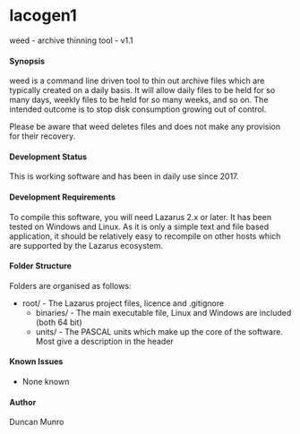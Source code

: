 # lacogen1
weed - archive thinning tool - v1.1

#### Synopsis
weed is a command line driven tool to thin out archive files which are typically created on a daily basis. It will allow daily
files to be held for so many days, weekly files to be held for so many weeks, and so on. The intended outcome
is to stop disk consumption growing out of control.

Please be aware that weed deletes files and does not make any provision for their recovery.

#### Development Status
This is working software and has been in daily use since 2017.

#### Development Requirements
To compile this software, you will need Lazarus 2.x or later. It has been tested on Windows and Linux. As it is
only a simple text and file based application, it should be relatively easy to recompile on other hosts which are
supported by the Lazarus ecosystem.

#### Folder Structure
Folders are organised as follows:

* root/ - The Lazarus project files, licence and .gitignore
  * binaries/ - The main executable file, Linux and Windows are included (both 64 bit)
  * units/ - The PASCAL units which make up the core of the software. Most give a description in the header

#### Known Issues 
* None known

#### Author
Duncan Munro

